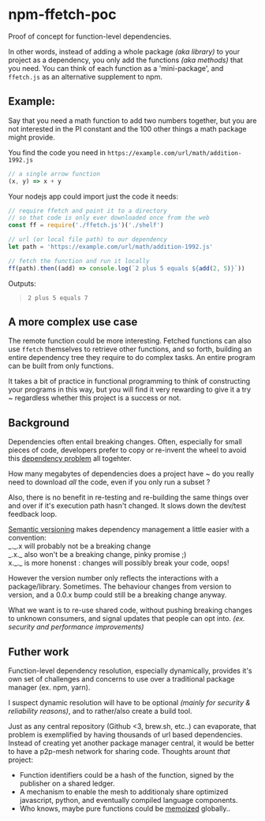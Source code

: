 # npm-ffetch-poc

Proof of concept for function-level dependencies.

In other words, instead of adding a whole package _(aka library)_ to your project as a dependency, you only add the functions _(aka methods)_ that you need. You can think of each function as a 'mini-package', and `ffetch.js` as an alternative supplement to npm.

## Example:

Say that you need a math function to add two numbers together, but you are not interested in the PI constant and the 100 other things a math package might provide.

You find the code you need in `https://example.com/url/math/addition-1992.js`

```javascript
// a single arrow function
(x, y) => x + y
```

Your nodejs app could import just the code it needs:

```javascript
// require ffetch and point it to a directory
// so that code is only ever downloaded once from the web
const ff = require('./ffetch.js')('./shelf') 

// url (or local file path) to our dependency
let path = 'https://example.com/url/math/addition-1992.js'

// fetch the function and run it locally
ff(path).then((add) => console.log(`2 plus 5 equals ${add(2, 5)}`))
```

Outputs: 
> `2 plus 5 equals 7`

## A more complex use case

The remote function could be more interesting. Fetched functions can also use `ffetch` themselves to retrieve other functions, and so forth, building an entire dependency tree they require to do complex tasks. An entire program can be built from only functions.

It takes a bit of practice in functional programming to think of constructing your programs in this way, but you will find it very rewarding to give it a try ~ regardless whether this project is a success or not.

## Background

Dependencies often entail breaking changes. Often, especially for small pieces of code, developers prefer to copy or re-invent the wheel to avoid this [dependency problem](https://www.youtube.com/watch?v=oyLBGkS5ICk) all togehter.

How many megabytes of dependencies does a project have ~ do you really need to download *all* the code, even if you only run a subset ?

Also, there is no benefit in re-testing and re-building the same things over and over if it's execution path hasn't changed. It slows down the dev/test feedback loop.

[Semantic versioning](https://semver.org/spec/v1.0.0-beta.html) makes dependency management a little easier with a convention:
<br/> \_.\_.x will probably not be a breaking change
<br/> \_.x.\_ also won't be a breaking change, pinky promise ;)
<br/> x.\_.\_ is more honenst : changes will possibly break your code, oops!

However the version number only reflects the interactions with a package/library. Sometimes. The behaviour changes from version to version, and a 0.0.x bump could still be a breaking change anyway.

What we want is to re-use shared code, without pushing breaking changes to unknown consumers, and signal updates that people can opt into. *(ex. security and performance improvements)*

## Futher work

Function-level dependency resolution, especially dynamically, provides it's own set of challenges and concerns to use over a traditional package manager (ex. npm, yarn).

I suspect dynamic resolution will have to be optional *(mainly for security & reliability reasons)*, and to rather/also create a build tool.

Just as any central repository (Github <3, brew.sh, etc..) can evaporate, that problem is exemplified by having thousands of url based dependencies. Instead of creating yet another package manager central, it would be better to have a p2p-mesh network for sharing code. Thoughts arount *that* project:
- Function identifiers could be a hash of the function, signed by the publisher on a shared ledger.
- A mechanism to enable the mesh to additionaly share optimized javascript, python, and eventually compiled language components.
- Who knows, maybe pure functions could be [memoized](https://en.wikipedia.org/wiki/Memoization) globally..

<!--
## Detail

### ffetch

Takes single function, that returns source code for a given path or url, and returns a Promise(function)

### ffetch(argument) ~ Directory name, or cache-barrel function

If the first argument isn't a directory name, it expects a dependency-resolver-function:

A function that searches an in-memory cache for a function, otherwise it checks the disk _(eg `./shelf`)_ to find the code, and otherwise fetches the data from the web. The disk and memory caches are subsequently updated to cache values as they are retrieved from lower levels.

Each function saved on disk is saved in it's own file, similar to the remote dependency drawn from the web. If multiple remote functions were saved in the same file(s) instead, they would cause many changes in those files over the life of a project (git history), and make remote dependency resolution for those functions substantially more difficult to track and manage effectively.
--> 
